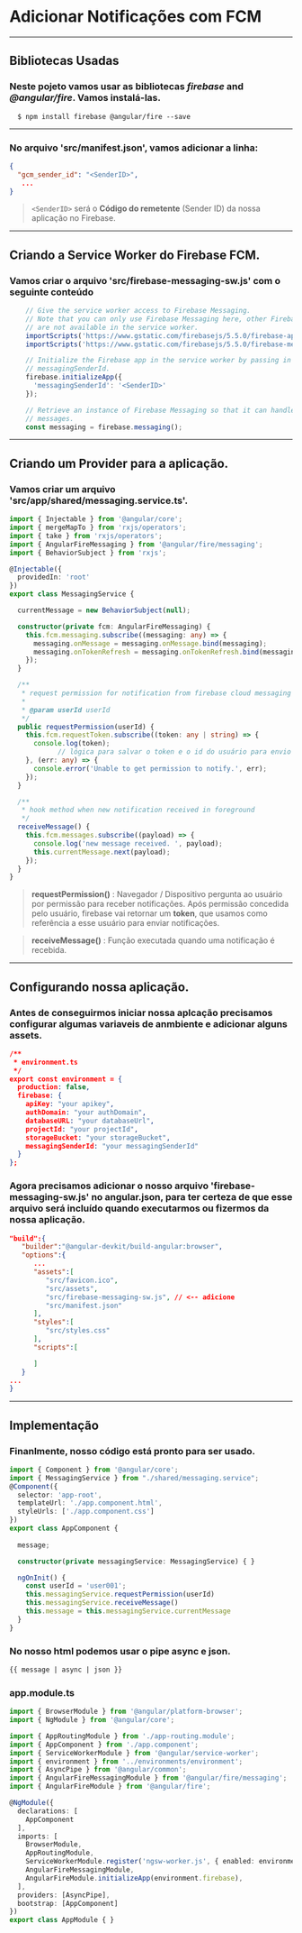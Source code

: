 # Adicionar Notificações com FCM
---
## Bibliotecas Usadas

### Neste pojeto vamos usar as bibliotecas *firebase* and *@angular/fire*. Vamos instalá-las. 
```shell
  $ npm install firebase @angular/fire --save
````
---
### No arquivo 'src/manifest.json', vamos adicionar a linha:
```json
{
  "gcm_sender_id": "<SenderID>", 
   ...
}
```
>  `<SenderID>` será o **Código do remetente** (Sender ID) da  nossa aplicação no Firebase.
---
## Criando a Service Worker do Firebase FCM.
### Vamos criar o arquivo 'src/firebase-messaging-sw.js' com o seguinte conteúdo
```javascript
	// Give the service worker access to Firebase Messaging.
	// Note that you can only use Firebase Messaging here, other Firebase libraries
	// are not available in the service worker.
	importScripts('https://www.gstatic.com/firebasejs/5.5.0/firebase-app.js');
	importScripts('https://www.gstatic.com/firebasejs/5.5.0/firebase-messaging.js');

	// Initialize the Firebase app in the service worker by passing in the
	// messagingSenderId.
	firebase.initializeApp({
	  'messagingSenderId': '<SenderID>'
	});

	// Retrieve an instance of Firebase Messaging so that it can handle background
	// messages.
	const messaging = firebase.messaging();
```


---


## Criando um Provider para a aplicação.

### Vamos criar um arquivo 'src/app/shared/messaging.service.ts'.

```typescript
import { Injectable } from '@angular/core';
import { mergeMapTo } from 'rxjs/operators';
import { take } from 'rxjs/operators';
import { AngularFireMessaging } from '@angular/fire/messaging';
import { BehaviorSubject } from 'rxjs';

@Injectable({
  providedIn: 'root'
})
export class MessagingService {

  currentMessage = new BehaviorSubject(null);

  constructor(private fcm: AngularFireMessaging) {
    this.fcm.messaging.subscribe((messaging: any) => {
      messaging.onMessage = messaging.onMessage.bind(messaging);
      messaging.onTokenRefresh = messaging.onTokenRefresh.bind(messaging);
    });
  }

  /**
   * request permission for notification from firebase cloud messaging
   * 
   * @param userId userId
   */
  public requestPermission(userId) {
    this.fcm.requestToken.subscribe((token: any | string) => {
      console.log(token);
			// lógica para salvar o token e o id do usuário para envio de notificações
    }, (err: any) => {
      console.error('Unable to get permission to notify.', err);
    });
  }

  /**
   * hook method when new notification received in foreground
   */
  receiveMessage() {
    this.fcm.messages.subscribe((payload) => {
      console.log('new message received. ', payload);
      this.currentMessage.next(payload);
    });
  }
}
```

> **requestPermission()** : Navegador / Dispositivo pergunta ao usuário por permissão para receber notificações. Após permissão concedida pelo usuário, firebase vai retornar um **token**, que usamos como referência a esse usuário para enviar notificações.

> **receiveMessage()** : Função executada quando uma notificação é recebida.


---


## Configurando nossa aplicação.

### Antes de conseguirmos iniciar nossa aplcação precisamos configurar algumas variaveis de anmbiente e adicionar alguns assets.

```json
/**
 * environment.ts
 */
export const environment = {
  production: false,
  firebase: {
    apiKey: "your apikey",
    authDomain: "your authDomain",
    databaseURL: "your databaseUrl",
    projectId: "your projectId",
    storageBucket: "your storageBucket",
    messagingSenderId: "your messagingSenderId"
  }
};
```

### Agora precisamos adicionar o nosso arquivo 'firebase-messaging-sw.js' no angular.json, para ter certeza de que esse arquivo será incluído quando executarmos ou fizermos da nossa aplicação.

```json
"build":{
   "builder":"@angular-devkit/build-angular:browser",
   "options":{
      ...
      "assets":[
         "src/favicon.ico",
         "src/assets",
         "src/firebase-messaging-sw.js", // <-- adicione 
         "src/manifest.json" 
      ],
      "styles":[
         "src/styles.css"
      ],
      "scripts":[

      ]
   }
...
}
```

---
## Implementação

### Finanlmente, nosso código está pronto para ser usado. 
```typescript
import { Component } from '@angular/core';
import { MessagingService } from "./shared/messaging.service";
@Component({
  selector: 'app-root',
  templateUrl: './app.component.html',
  styleUrls: ['./app.component.css']
})
export class AppComponent {
  
  message;

  constructor(private messagingService: MessagingService) { }

  ngOnInit() {
    const userId = 'user001';
    this.messagingService.requestPermission(userId)
    this.messagingService.receiveMessage()
    this.message = this.messagingService.currentMessage
  }
}
```

### No nosso html podemos usar o pipe async e json.
```html
{{ message | async | json }}
```

### app.module.ts
```typescript
import { BrowserModule } from '@angular/platform-browser';
import { NgModule } from '@angular/core';

import { AppRoutingModule } from './app-routing.module';
import { AppComponent } from './app.component';
import { ServiceWorkerModule } from '@angular/service-worker';
import { environment } from '../environments/environment';
import { AsyncPipe } from '@angular/common';
import { AngularFireMessagingModule } from '@angular/fire/messaging';
import { AngularFireModule } from '@angular/fire';

@NgModule({
  declarations: [
    AppComponent
  ],
  imports: [
    BrowserModule,
    AppRoutingModule,
    ServiceWorkerModule.register('ngsw-worker.js', { enabled: environment.production }),
    AngularFireMessagingModule,
    AngularFireModule.initializeApp(environment.firebase),
  ],
  providers: [AsyncPipe],
  bootstrap: [AppComponent]
})
export class AppModule { }

```